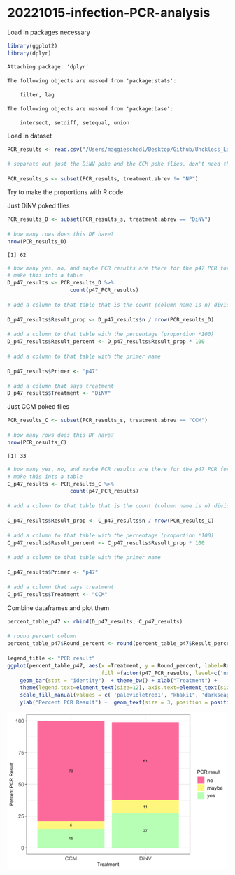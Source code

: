 # 20221015-infection-PCR-analysis

Load in packages necessary

``` r
library(ggplot2)
library(dplyr)
```


    Attaching package: 'dplyr'

    The following objects are masked from 'package:stats':

        filter, lag

    The following objects are masked from 'package:base':

        intersect, setdiff, setequal, union

Load in dataset

``` r
PCR_results <- read.csv("/Users/maggieschedl/Desktop/Github/Unckless_Lab_Resources/PCR_analysis/20221015-DiNV-infections/20221015-infection-data.csv")

# separate out just the DiNV poke and the CCM poke flies, don't need the not poked flies

PCR_results_s <- subset(PCR_results, treatment.abrev != "NP")
```

Try to make the proportions with R code

Just DiNV poked flies

``` r
PCR_results_D <- subset(PCR_results_s, treatment.abrev == "DiNV")

# how many rows does this DF have?
nrow(PCR_results_D)
```

    [1] 62

``` r
# how many yes, no, and maybe PCR results are there for the p47 PCR for the DiNV poked flies?
# make this into a table 
D_p47_results <- PCR_results_D %>% 
                    count(p47_PCR_results)

# add a column to that table that is the count (column name is n) divided by the number of rows to get a proportion

D_p47_results$Result_prop <- D_p47_results$n / nrow(PCR_results_D)

# add a column to that table with the percentage (proportion *100)
D_p47_results$Result_percent <- D_p47_results$Result_prop * 100

# add a column to that table with the primer name

D_p47_results$Primer <- "p47"

# add a column that says treatment
D_p47_results$Treatment <- "DiNV"
```

Just CCM poked flies

``` r
PCR_results_C <- subset(PCR_results_s, treatment.abrev == "CCM")

# how many rows does this DF have?
nrow(PCR_results_C)
```

    [1] 33

``` r
# how many yes, no, and maybe PCR results are there for the p47 PCR for the DiNV poked flies?
# make this into a table 
C_p47_results <- PCR_results_C %>% 
                    count(p47_PCR_results)

# add a column to that table that is the count (column name is n) divided by the number of rows to get a proportion

C_p47_results$Result_prop <- C_p47_results$n / nrow(PCR_results_C)

# add a column to that table with the percentage (proportion *100)
C_p47_results$Result_percent <- C_p47_results$Result_prop * 100

# add a column to that table with the primer name

C_p47_results$Primer <- "p47"

# add a column that says treatment
C_p47_results$Treatment <- "CCM"
```

Combine dataframes and plot them

``` r
percent_table_p47 <- rbind(D_p47_results, C_p47_results)

# round percent column 
percent_table_p47$Round_percent <- round(percent_table_p47$Result_percent)

legend_title <- "PCR result"
ggplot(percent_table_p47, aes(x =Treatment, y = Round_percent, label=Round_percent,
                              fill =factor(p47_PCR_results, level=c('no', 'maybe', 'yes')))) +
    geom_bar(stat = "identity")  + theme_bw() + xlab("Treatment") +
    theme(legend.text=element_text(size=12), axis.text=element_text(size=12)) + 
    scale_fill_manual(values = c( 'palevioletred1', "khaki1", 'darkseagreen1'), legend_title ) + 
    ylab("Percent PCR Result") +  geom_text(size = 3, position = position_stack(vjust = 0.5))
```

![](20221015-infection-analysis_files/figure-commonmark/unnamed-chunk-5-1.png)
